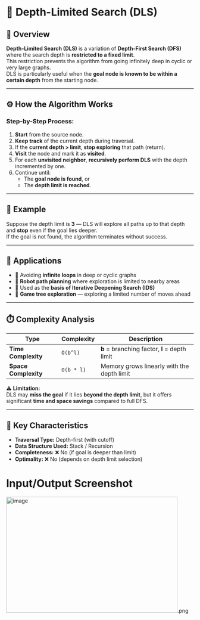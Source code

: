 # 🌌 Depth-Limited Search (DLS)

## 🧠 Overview
**Depth-Limited Search (DLS)** is a variation of **Depth-First Search (DFS)** where the search depth is **restricted to a fixed limit**.  
This restriction prevents the algorithm from going infinitely deep in cyclic or very large graphs.  
DLS is particularly useful when the **goal node is known to be within a certain depth** from the starting node.

---

## ⚙️ How the Algorithm Works
### Step-by-Step Process:
1. **Start** from the source node.  
2. **Keep track** of the current depth during traversal.  
3. If the **current depth > limit**, **stop exploring** that path (return).  
4. **Visit** the node and mark it as **visited**.  
5. For each **unvisited neighbor**, **recursively perform DLS** with the depth incremented by one.  
6. Continue until:
   - The **goal node is found**, or  
   - The **depth limit is reached**.

---

## 🧩 Example
Suppose the depth limit is **3** — DLS will explore all paths up to that depth and **stop** even if the goal lies deeper.  
If the goal is not found, the algorithm terminates without success.

---

## 🚀 Applications
- 🔹 Avoiding **infinite loops** in deep or cyclic graphs  
- 🔹 **Robot path planning** where exploration is limited to nearby areas  
- 🔹 Used as the **basis of Iterative Deepening Search (IDS)**  
- 🔹 **Game tree exploration** — exploring a limited number of moves ahead  

---

## ⏱️ Complexity Analysis
| Type | Complexity | Description |
|------|-------------|-------------|
| **Time Complexity** | `O(b^l)` | **b** = branching factor, **l** = depth limit |
| **Space Complexity** | `O(b * l)` | Memory grows linearly with the depth limit |

⚠️ **Limitation:**  
DLS may **miss the goal** if it lies **beyond the depth limit**, but it offers significant **time and space savings** compared to full DFS.

---

## 🧮 Key Characteristics
- **Traversal Type:** Depth-first (with cutoff)  
- **Data Structure Used:** Stack / Recursion  
- **Completeness:** ❌ No (if goal is deeper than limit)  
- **Optimality:** ❌ No (depends on depth limit selection)  


# Input/Output Screenshot
<img width="460" height="311" alt="image" src="https://github.com/user-attachments/assets/d7a3bbef-5db4-4232-b30d-eb2d4f2348d9" />.png

